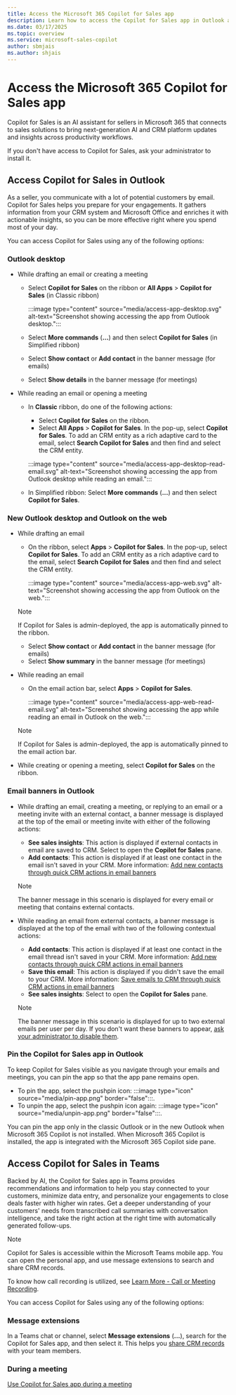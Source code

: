 ```yaml
---
title: Access the Microsoft 365 Copilot for Sales app
description: Learn how to access the Copilot for Sales app in Outlook and Teams.
ms.date: 03/17/2025
ms.topic: overview
ms.service: microsoft-sales-copilot
author: sbmjais
ms.author: shjais
---
```


# Access the Microsoft 365 Copilot for Sales app

Copilot for Sales is an AI assistant for sellers in Microsoft 365 that connects to sales solutions to bring next-generation AI and CRM platform updates and insights across productivity workflows.

If you don't have access to Copilot for Sales, ask your administrator to install it.

## Access Copilot for Sales in Outlook

As a seller, you communicate with a lot of potential customers by email. Copilot for Sales helps you prepare for your engagements. It gathers information from your CRM system and Microsoft Office and enriches it with actionable insights, so you can be more effective right where you spend most of your day.

You can access Copilot for Sales using any of the following options:

### Outlook desktop

- While drafting an email or creating a meeting  

    - Select **Copilot for Sales** on the ribbon or **All Apps** > **Copilot for Sales** (in Classic ribbon)  

        :::image type="content" source="media/access-app-desktop.svg" alt-text="Screenshot showing accessing the app from Outlook desktop.":::

    - Select **More commands** (**...**) and then select **Copilot for Sales** (in Simplified ribbon)  
    - Select **Show contact** or **Add contact** in the banner message (for emails)  
    - Select **Show details** in the banner message (for meetings)

- While reading an email or opening a meeting

    - In **Classic** ribbon, do one of the following actions:  
        - Select **Copilot for Sales** on the ribbon.  
        - Select **All Apps** > **Copilot for Sales**. In the pop-up, select **Copilot for Sales**. To add an CRM entity as a rich adaptive card to the email, select **Search Copilot for Sales** and then find and select the CRM entity.  

        :::image type="content" source="media/access-app-desktop-read-email.svg" alt-text="Screenshot showing accessing the app from Outlook desktop while reading an email.":::

    - In Simplified ribbon: Select **More commands** (**...**) and then select **Copilot for Sales**.  

### New Outlook desktop and Outlook on the web

- While drafting an email

    - On the ribbon, select **Apps** > **Copilot for Sales**. In the pop-up, select **Copilot for Sales**. To add an CRM entity as a rich adaptive card to the email, select **Search Copilot for Sales** and then find and select the CRM entity.
    
        :::image type="content" source="media/access-app-web.svg" alt-text="Screenshot showing accessing the app from Outlook on the web.":::

    > [!NOTE]
    > If Copilot for Sales is admin-deployed, the app is automatically pinned to the ribbon.  

    - Select **Show contact** or **Add contact** in the banner message (for emails)  
    - Select **Show summary** in the banner message (for meetings)

- While reading an email

    - On the email action bar, select **Apps** > **Copilot for Sales**.

        :::image type="content" source="media/access-app-web-read-email.svg" alt-text="Screenshot showing accessing the app while reading an email in Outlook on the web.":::

    > [!NOTE]
    > If Copilot for Sales is admin-deployed, the app is automatically pinned to the email action bar.

- While creating or opening a meeting, select **Copilot for Sales** on the ribbon.

### Email banners in Outlook

- While drafting an email, creating a meeting, or replying to an email or a meeting invite with an external contact, a banner message is displayed at the top of the email or meeting invite with either of the following actions:  
    - **See sales insights**: This action is displayed if external contacts in email are saved to CRM. Select to open the **Copilot for Sales** pane.
    - **Add contacts**: This action is displayed if at least one contact in the email isn't saved in your CRM. More information: [Add new contacts through quick CRM actions in email banners](create-contact-crm-sales-copilot.md#add-new-contacts-through-quick-crm-actions-in-email-banners)
    
    > [!NOTE]
    > The banner message in this scenario is displayed for every email or meeting that contains external contacts.

- While reading an email from external contacts, a banner message is displayed at the top of the email with two of the following contextual actions:
    - **Add contacts**: This action is displayed if at least one contact in the email thread isn't saved in your CRM. More information: [Add new contacts through quick CRM actions in email banners](create-contact-crm-sales-copilot.md#add-new-contacts-through-quick-crm-actions-in-email-banners)
    - **Save this email**: This action is displayed if you didn't save the email to your CRM. More information: [Save emails to CRM through quick CRM actions in email banners](save-outlook-activities-crm.md#save-from-quick-crm-actions-in-an-email-banner-message)
    - **See sales insights**: Select to open the **Copilot for Sales** pane. 

    > [!NOTE]
    > The banner message in this scenario is displayed for up to two external emails per user per day. If you don't want these banners to appear, [ask your administrator to disable them](m365-admin-setting.md).

### Pin the Copilot for Sales app in Outlook

To keep Copilot for Sales visible as you navigate through your emails and meetings, you can pin the app so that the app pane remains open.

- To pin the app, select the pushpin icon: :::image type="icon" source="media/pin-app.png" border="false":::.
- To unpin the app, select the pushpin icon again: :::image type="icon" source="media/unpin-app.png" border="false":::.

You can pin the app only in the classic Outlook or in the new Outlook when Microsoft 365 Copilot is not installed. When Microsoft 365 Copilot is installed, the app is integrated with the Microsoft 365 Copilot side pane.

## Access Copilot for Sales in Teams

Backed by AI, the Copilot for Sales app in Teams provides recommendations and information to help you stay connected to your customers, minimize data entry, and personalize your engagements to close deals faster with higher win rates. Get a deeper understanding of your customers' needs from transcribed call summaries with conversation intelligence, and take the right action at the right time with automatically generated follow-ups.

> [!NOTE]
> Copilot for Sales is accessible within the Microsoft Teams mobile app. You can open the personal app, and use message extensions to search and share CRM records.

To know how call recording is utilized, see [Learn More - Call or Meeting Recording](learn-more-call-meeting-recording.md).

You can access Copilot for Sales using any of the following options:

### Message extensions

In a Teams chat or channel, select **Message extensions** (**...**), search for the Copilot for Sales app, and then select it. This helps you [share CRM records](share-crm-record-teams-conversation.md) with your team members.

### During a meeting

[Use Copilot for Sales app during a meeting](use-sales-copilot-app-during-meeting.md)